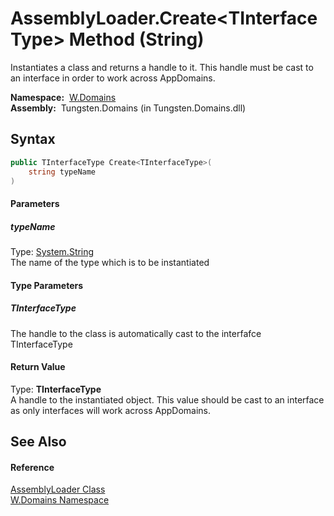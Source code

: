 AssemblyLoader.Create&lt;TInterfaceType> Method (String)
========================================================
  Instantiates a class and returns a handle to it. This handle must be cast to an interface in order to work across AppDomains.

  **Namespace:**  [W.Domains][1]  
  **Assembly:**  Tungsten.Domains (in Tungsten.Domains.dll)

Syntax
------

```csharp
public TInterfaceType Create<TInterfaceType>(
	string typeName
)

```

#### Parameters

##### *typeName*
Type: [System.String][2]  
The name of the type which is to be instantiated

#### Type Parameters

##### *TInterfaceType*
The handle to the class is automatically cast to the interfafce TInterfaceType

#### Return Value
Type: **TInterfaceType**  
A handle to the instantiated object. This value should be cast to an interface as only interfaces will work across AppDomains.

See Also
--------

#### Reference
[AssemblyLoader Class][3]  
[W.Domains Namespace][1]  

[1]: ../README.md
[2]: http://msdn.microsoft.com/en-us/library/s1wwdcbf
[3]: README.md
[4]: ../../_icons/Help.png